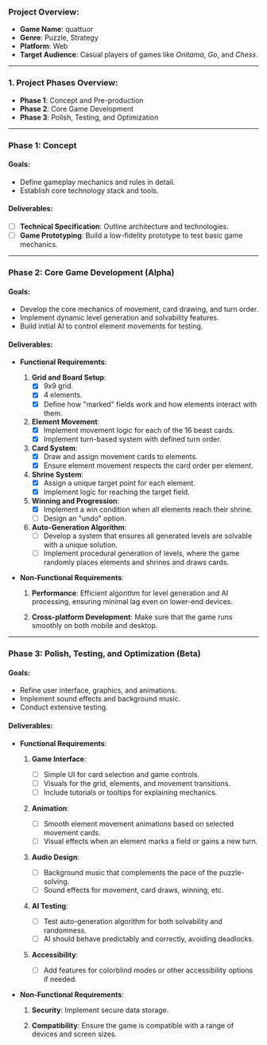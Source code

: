 ### Project Overview:

* **Game Name**: quattuor
* **Genre**: Puzzle, Strategy
* **Platform**: Web
* **Target Audience**: Casual players of games like *Onitama*, *Go*, and *Chess*.

---

### 1. Project Phases Overview:

* **Phase 1**: Concept and Pre-production
* **Phase 2**: Core Game Development
* **Phase 3**: Polish, Testing, and Optimization

---

### Phase 1: Concept

#### Goals:

* Define gameplay mechanics and rules in detail.
* Establish core technology stack and tools.

#### Deliverables:

* [ ] **Technical Specification**: Outline architecture and technologies.
* [ ] **Game Prototyping**: Build a low-fidelity prototype to test basic game mechanics.

---

### Phase 2: Core Game Development (Alpha)

#### Goals:

* Develop the core mechanics of movement, card drawing, and turn order.
* Implement dynamic level generation and solvability features.
* Build initial AI to control element movements for testing.

#### Deliverables:

* **Functional Requirements**:

  1. **Grid and Board Setup**:
     * [x] 9x9 grid.
     * [x] 4 elements.
     * [x] Define how "marked" fields work and how elements interact with them.

  2. **Element Movement**:
     * [x] Implement movement logic for each of the 16 beast cards.
     * [x] Implement turn-based system with defined turn order.

  3. **Card System**:
     * [x] Draw and assign movement cards to elements.
     * [x] Ensure element movement respects the card order per element.

  4. **Shrine System**:
     * [x] Assign a unique target point for each element.
     * [x] Implement logic for reaching the target field.

  5. **Winning and Progression**:
     * [x] Implement a win condition when all elements reach their shrine.
     * [ ] Design an "undo" option.

  6. **Auto-Generation Algorithm**:
     * [ ] Develop a system that ensures all generated levels are solvable with a unique solution.
     * [ ] Implement procedural generation of levels, where the game randomly places elements and shrines and draws cards.

* **Non-Functional Requirements**:

   1. **Performance**: Efficient algorithm for level generation and AI processing, ensuring minimal lag even on lower-end devices.

   2. **Cross-platform Development**: Make sure that the game runs smoothly on both mobile and desktop.

---

### Phase 3: Polish, Testing, and Optimization (Beta)

#### Goals:

* Refine user interface, graphics, and animations.
* Implement sound effects and background music.
* Conduct extensive testing.

#### Deliverables:

* **Functional Requirements**:

  1. **Game Interface**:

     * [ ] Simple UI for card selection and game controls.
     * [ ] Visuals for the grid, elements, and movement transitions.
     * [ ] Include tutorials or tooltips for explaining mechanics.

  2. **Animation**:

     * [ ] Smooth element movement animations based on selected movement cards.
     * [ ] Visual effects when an element marks a field or gains a new turn.

  3. **Audio Design**:

     * [ ] Background music that complements the pace of the puzzle-solving.
     * [ ] Sound effects for movement, card draws, winning, etc.

  4. **AI Testing**:

     * [ ] Test auto-generation algorithm for both solvability and randomness.
     * [ ] AI should behave predictably and correctly, avoiding deadlocks.

  5. **Accessibility**:

     * [ ] Add features for colorblind modes or other accessibility options if needed.

* **Non-Functional Requirements**:

  1. **Security**: Implement secure data storage.

  2. **Compatibility**: Ensure the game is compatible with a range of devices and screen sizes.
